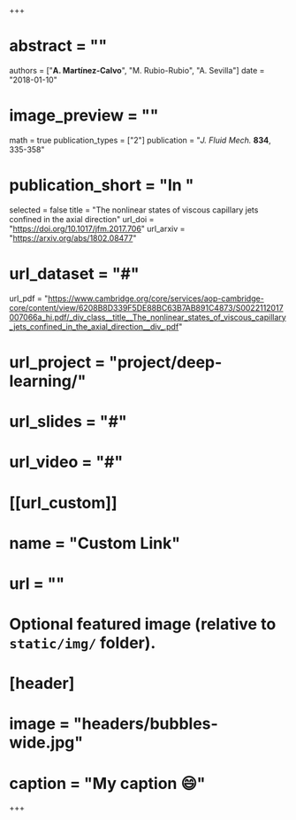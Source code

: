 +++
# abstract = ""
authors = ["**A. Martínez-Calvo**", "M. Rubio-Rubio", "A. Sevilla"]
date = "2018-01-10"
# image_preview = ""
math = true
publication_types = ["2"]
publication = "_J. Fluid Mech._ **834**, 335-358"
# publication_short = "In "
selected = false
title = "The nonlinear states of viscous capillary jets confined in the axial direction"
url_doi = "https://doi.org/10.1017/jfm.2017.706"
url_arxiv = "https://arxiv.org/abs/1802.08477"
# url_dataset = "#"
url_pdf = "https://www.cambridge.org/core/services/aop-cambridge-core/content/view/6208B8D339F5DE88BC63B7AB891C4873/S0022112017007066a_hi.pdf/_div_class__title__The_nonlinear_states_of_viscous_capillary_jets_confined_in_the_axial_direction__div_.pdf"
# url_project = "project/deep-learning/"
# url_slides = "#"
# url_video = "#"

# [[url_custom]]
 # name = "Custom Link"
 # url = ""

# Optional featured image (relative to `static/img/` folder).
# [header]
# image = "headers/bubbles-wide.jpg"
# caption = "My caption :smile:"

+++
